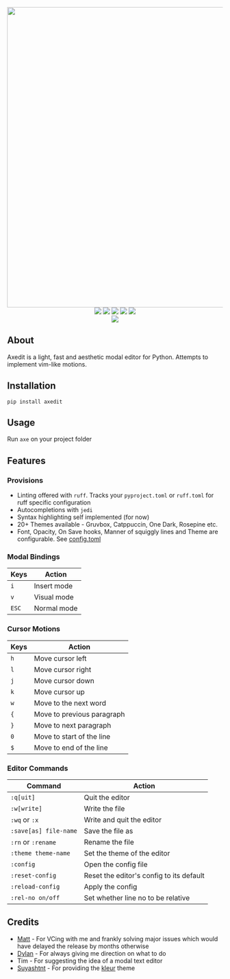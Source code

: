 <div align="center">
    <img src="https://github.com/blankRiot96/axedit/assets/77634274/d087fa6e-7225-45f9-b100-53df78a3000f" width=700><br>
    <a href=""><img src="https://img.shields.io/badge/License-MIT-green"></a>
    <a href=""><img src="https://img.shields.io/badge/Style-Black-black"></a>
    <a href=""><img src="https://img.shields.io/badge/Python-3.12-blue"></a>
    <a href=""><img src="https://img.shields.io/badge/Platforms-Windows, Mac, Linux-1E1E2E"></a>
    <a href=""><img src="https://img.shields.io/badge/Contributors-Welcome-A6E3A1"></a><br>
    <img src="https://github.com/blankRiot96/axedit/assets/77634274/b3e62314-2eb1-4ef9-860f-cfb640cd2b0c"><br>
</div>

## About

Axedit is a light, fast and aesthetic modal editor for Python. Attempts to implement vim-like motions.

## Installation

```
pip install axedit
```

## Usage

Run `axe` on your project folder

## Features

### Provisions

- Linting offered with `ruff`. Tracks your `pyproject.toml` or `ruff.toml` for ruff specific configuration
- Autocompletions with `jedi`
- Syntax highlighting self implemented (for now)
- 20+ Themes available - Gruvbox, Catppuccin, One Dark, Rosepine etc.
- Font, Opacity, On Save hooks, Manner of squiggly lines and Theme are configurable. See [config.toml](https://github.com/blankRiot96/axedit/blob/main/axedit/assets/data/default_config/config.toml)

### Modal Bindings

| Keys  | Action      |
| ----- | ----------- |
| `i`   | Insert mode |
| `v`   | Visual mode |
| `ESC` | Normal mode |

### Cursor Motions

| Keys | Action                     |
| ---- | -------------------------- |
| `h`  | Move cursor left           |
| `l`  | Move cursor right          |
| `j`  | Move cursor down           |
| `k`  | Move cursor up             |
| `w`  | Move to the next word      |
| `{`  | Move to previous paragraph |
| `}`  | Move to next paragraph     |
| `0`  | Move to start of the line  |
| `$`  | Move to end of the line    |

### Editor Commands

| Command               | Action                                   |
| --------------------- | ---------------------------------------- |
| `:q[uit]`             | Quit the editor                          |
| `:w[write]`           | Write the file                           |
| `:wq` or `:x`         | Write and quit the editor                |
| `:save[as] file-name` | Save the file as                         |
| `:rn` or `:rename`    | Rename the file                          |
| `:theme theme-name`   | Set the theme of the editor              |
| `:config`             | Open the config file                     |
| `:reset-config`       | Reset the editor's config to its default |
| `:reload-config`      | Apply the config                         |
| `:rel-no on/off`      | Set whether line no to be relative       |

## Credits

- [Matt](https://github.com/Matiiss) - For VCing with me and frankly solving major issues which would have delayed the release by months otherwise
- [Dylan](https://github.com/Dylan-DPC) - For always giving me direction on what to do
- Tim - For suggesting the idea of a modal text editor
- [Suyashtnt](https://github.com/Suyashtnt/) - For providing the [kleur](https://github.com/Suyashtnt/kleur) theme
